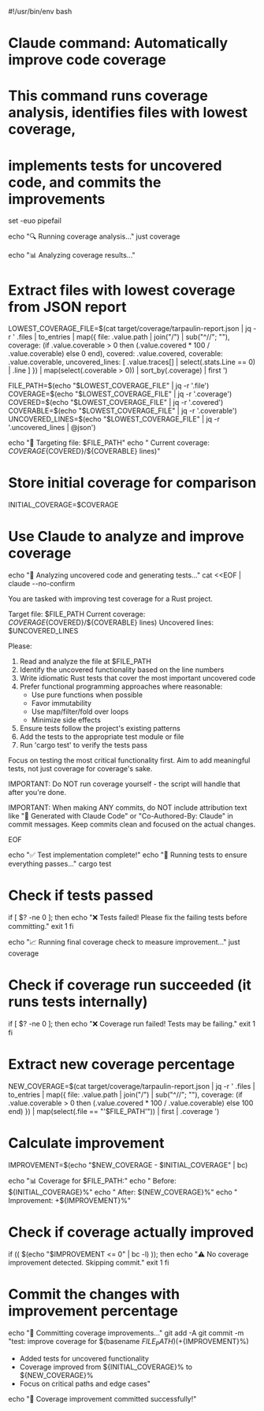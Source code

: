 #!/usr/bin/env bash
# Claude command: Automatically improve code coverage
# This command runs coverage analysis, identifies files with lowest coverage,
# implements tests for uncovered code, and commits the improvements

set -euo pipefail

echo "🔍 Running coverage analysis..."
just coverage

echo "📊 Analyzing coverage results..."
# Extract files with lowest coverage from JSON report
LOWEST_COVERAGE_FILE=$(cat target/coverage/tarpaulin-report.json | jq -r '
  .files 
  | to_entries 
  | map({
      file: .value.path | join("/") | sub("^//"; ""),
      coverage: (if .value.coverable > 0 then (.value.covered * 100 / .value.coverable) else 0 end),
      covered: .value.covered,
      coverable: .value.coverable,
      uncovered_lines: [
        .value.traces[] 
        | select(.stats.Line == 0) 
        | .line
      ]
    })
  | map(select(.coverable > 0))
  | sort_by(.coverage)
  | first
')

FILE_PATH=$(echo "$LOWEST_COVERAGE_FILE" | jq -r '.file')
COVERAGE=$(echo "$LOWEST_COVERAGE_FILE" | jq -r '.coverage')
COVERED=$(echo "$LOWEST_COVERAGE_FILE" | jq -r '.covered')
COVERABLE=$(echo "$LOWEST_COVERAGE_FILE" | jq -r '.coverable')
UNCOVERED_LINES=$(echo "$LOWEST_COVERAGE_FILE" | jq -r '.uncovered_lines | @json')

echo "📁 Targeting file: $FILE_PATH"
echo "   Current coverage: ${COVERAGE}% (${COVERED}/${COVERABLE} lines)"

# Store initial coverage for comparison
INITIAL_COVERAGE=$COVERAGE

# Use Claude to analyze and improve coverage
echo "🤖 Analyzing uncovered code and generating tests..."
cat <<EOF | claude --no-confirm

You are tasked with improving test coverage for a Rust project. 

Target file: $FILE_PATH
Current coverage: ${COVERAGE}% (${COVERED}/${COVERABLE} lines)
Uncovered lines: $UNCOVERED_LINES

Please:
1. Read and analyze the file at $FILE_PATH
2. Identify the uncovered functionality based on the line numbers
3. Write idiomatic Rust tests that cover the most important uncovered code
4. Prefer functional programming approaches where reasonable:
   - Use pure functions when possible
   - Favor immutability
   - Use map/filter/fold over loops
   - Minimize side effects
5. Ensure tests follow the project's existing patterns
6. Add the tests to the appropriate test module or file
7. Run 'cargo test' to verify the tests pass

Focus on testing the most critical functionality first. Aim to add meaningful tests, not just coverage for coverage's sake.

IMPORTANT: Do NOT run coverage yourself - the script will handle that after you're done.

IMPORTANT: When making ANY commits, do NOT include attribution text like "🤖 Generated with Claude Code" or "Co-Authored-By: Claude" in commit messages. Keep commits clean and focused on the actual changes.

EOF

echo "✅ Test implementation complete!"
echo "🧪 Running tests to ensure everything passes..."
cargo test

# Check if tests passed
if [ $? -ne 0 ]; then
    echo "❌ Tests failed! Please fix the failing tests before committing."
    exit 1
fi

echo "📈 Running final coverage check to measure improvement..."
just coverage

# Check if coverage run succeeded (it runs tests internally)
if [ $? -ne 0 ]; then
    echo "❌ Coverage run failed! Tests may be failing."
    exit 1
fi

# Extract new coverage percentage
NEW_COVERAGE=$(cat target/coverage/tarpaulin-report.json | jq -r '
  .files 
  | to_entries 
  | map({
      file: .value.path | join("/") | sub("^//"; ""),
      coverage: (if .value.coverable > 0 then (.value.covered * 100 / .value.coverable) else 100 end)
    })
  | map(select(.file == "'$FILE_PATH'"))
  | first
  | .coverage
')

# Calculate improvement
IMPROVEMENT=$(echo "$NEW_COVERAGE - $INITIAL_COVERAGE" | bc)

echo "📊 Coverage for $FILE_PATH:"
echo "   Before: ${INITIAL_COVERAGE}%"
echo "   After:  ${NEW_COVERAGE}%"
echo "   Improvement: +${IMPROVEMENT}%"

# Check if coverage actually improved
if (( $(echo "$IMPROVEMENT <= 0" | bc -l) )); then
    echo "⚠️  No coverage improvement detected. Skipping commit."
    exit 1
fi

# Commit the changes with improvement percentage
echo "💾 Committing coverage improvements..."
git add -A
git commit -m "test: improve coverage for $(basename $FILE_PATH) (+${IMPROVEMENT}%)

- Added tests for uncovered functionality
- Coverage improved from ${INITIAL_COVERAGE}% to ${NEW_COVERAGE}%
- Focus on critical paths and edge cases"

echo "🎉 Coverage improvement committed successfully!"
